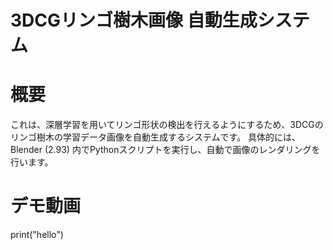 # 3DCGリンゴ樹木画像 自動生成システム
# 概要
これは、深層学習を用いてリンゴ形状の検出を行えるようにするため、3DCGのリンゴ樹木の学習データ画像を自動生成するシステムです。
具体的には、Blender (2.93) 内でPythonスクリプトを実行し、自動で画像のレンダリングを行います。

# デモ動画
print("hello")
